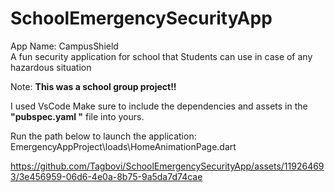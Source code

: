 # SchoolEmergencySecurityApp


App Name: CampusShield      
A fun security application for school that Students can use in case of any hazardous situation

Note:
**This was a school group project!!**

I used VsCode
Make sure to include the dependencies and assets in the   **"pubspec.yaml "**  file into yours.


Run the path below to launch the application:
EmergencyAppProject\loads\HomeAnimationPage.dart




https://github.com/Tagbovi/SchoolEmergencySecurityApp/assets/119264693/3e456959-06d6-4e0a-8b75-9a5da7d74cae

